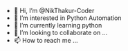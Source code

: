 - 👋 Hi, I’m @NikThakur-Coder
- 👀 I’m interested in Python Automation
- 🌱 I’m currently learning python
- 💞️ I’m looking to collaborate on ...
- 📫 How to reach me ...

<!---
NikThakur-Coder/NikThakur-Coder is a ✨ special ✨ repository because its `README.md` (this file) appears on your GitHub profile.
You can click the Preview link to take a look at your changes.
--->
